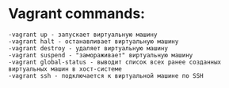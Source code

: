 # Vagrant commands:
	-vagrant up - запускает виртуальную машину
	-vagrant halt - останавливает виртуальную машину
	-vagrant destroy - удаляет виртуальную машину
	-vagrant suspend - "замораживает" виртуальную машину
	-vagrant global-status - выводит список всех ранее созданных виртуальных машин в хост-системе
	-vagrant ssh - подключается к виртуальной машине по SSH